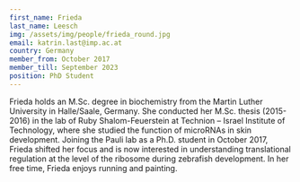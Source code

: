 ```yaml
---
first_name: Frieda
last_name: Leesch
img: /assets/img/people/frieda_round.jpg
email: katrin.last@imp.ac.at
country: Germany
member_from: October 2017
member_till: September 2023
position: PhD Student
---
```

Frieda holds an M.Sc. degree in biochemistry from the Martin Luther University in Halle/Saale, Germany. She conducted her M.Sc. thesis (2015-2016) in the lab of Ruby Shalom-Feuerstein at Technion – Israel Institute of Technology, where she studied the function of microRNAs in skin development. Joining the Pauli lab as a Ph.D. student in October 2017, Frieda shifted her focus and is now interested in understanding translational regulation at the level of the ribosome during zebrafish development. In her free time, Frieda enjoys running and painting.

